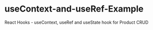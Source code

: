 # useContext-and-useRef-Example
React Hooks - useContext, useRef and useState hook for Product CRUD
